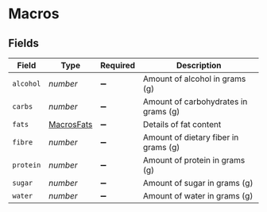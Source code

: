 # Macros


## Fields

| Field                                           | Type                                            | Required                                        | Description                                     |
| ----------------------------------------------- | ----------------------------------------------- | ----------------------------------------------- | ----------------------------------------------- |
| `alcohol`                                       | *number*                                        | :heavy_minus_sign:                              | Amount of alcohol in grams (g)                  |
| `carbs`                                         | *number*                                        | :heavy_minus_sign:                              | Amount of carbohydrates in grams (g)            |
| `fats`                                          | [MacrosFats](../../models/shared/macrosfats.md) | :heavy_minus_sign:                              | Details of fat content                          |
| `fibre`                                         | *number*                                        | :heavy_minus_sign:                              | Amount of dietary fiber in grams (g)            |
| `protein`                                       | *number*                                        | :heavy_minus_sign:                              | Amount of protein in grams (g)                  |
| `sugar`                                         | *number*                                        | :heavy_minus_sign:                              | Amount of sugar in grams (g)                    |
| `water`                                         | *number*                                        | :heavy_minus_sign:                              | Amount of water in grams (g)                    |